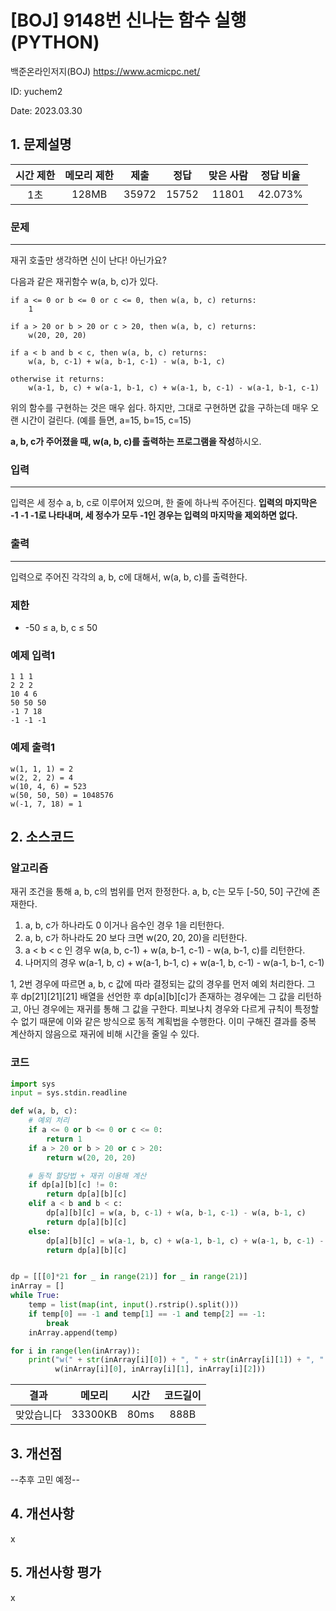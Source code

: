 # [BOJ] 9148번 신나는 함수 실행 (PYTHON)
백준온라인저지(BOJ) https://www.acmicpc.net/

ID: yuchem2

Date: 2023.03.30

## 1. 문제설명
| 시간 제한 | 메모리 제한 | 제출  | 정답 | 맞은 사람 | 정답 비율 |
| :---: | :---: | :---: | :---: | :---: | :---: |
|  1초  |  128MB  | 35972 | 15752 | 11801 | 42.073%  |

### 문제
---
재귀 호출만 생각하면 신이 난다! 아닌가요?

다음과 같은 재귀함수 w(a, b, c)가 있다.
```
if a <= 0 or b <= 0 or c <= 0, then w(a, b, c) returns:
    1

if a > 20 or b > 20 or c > 20, then w(a, b, c) returns:
    w(20, 20, 20)

if a < b and b < c, then w(a, b, c) returns:
    w(a, b, c-1) + w(a, b-1, c-1) - w(a, b-1, c)

otherwise it returns:
    w(a-1, b, c) + w(a-1, b-1, c) + w(a-1, b, c-1) - w(a-1, b-1, c-1)
```
위의 함수를 구현하는 것은 매우 쉽다. 하지만, 그대로 구현하면 값을 구하는데 매우 오랜 시간이 걸린다. (예를 들면, a=15, b=15, c=15)

**a, b, c가 주어졌을 때, w(a, b, c)를 출력하는 프로그램을 작성**하시오.

### 입력
---
입력은 세 정수 a, b, c로 이루어져 있으며, 한 줄에 하나씩 주어진다. **입력의 마지막은 -1 -1 -1로 나타내며, 세 정수가 모두 -1인 경우는 입력의 마지막을 제외하면 없다.**

### 출력
---
입력으로 주어진 각각의 a, b, c에 대해서, w(a, b, c)를 출력한다.

### 제한
+ -50 ≤ a, b, c ≤ 50

### 예제 입력1
```
1 1 1
2 2 2
10 4 6
50 50 50
-1 7 18
-1 -1 -1
```
### 예제 출력1
```
w(1, 1, 1) = 2
w(2, 2, 2) = 4
w(10, 4, 6) = 523
w(50, 50, 50) = 1048576
w(-1, 7, 18) = 1
```

## 2. 소스코드

### 알고리즘
재귀 조건을 통해 a, b, c의 범위를 먼저 한정한다. a, b, c는 모두 [-50, 50] 구간에 존재한다.

1. a, b, c가 하나라도 0 이거나 음수인 경우 1을 리턴한다.
2. a, b, c가 하나라도 20 보다 크면 w(20, 20, 20)을 리턴한다.
3. a < b < c 인 경우 w(a, b, c-1) + w(a, b-1, c-1) - w(a, b-1, c)를 리턴한다.
4. 나머지의 경우 w(a-1, b, c) + w(a-1, b-1, c) + w(a-1, b, c-1) - w(a-1, b-1, c-1)

1, 2번 경우에 따르면 a, b, c 값에 따라 결정되는 값의 경우를 먼저 예외 처리한다. 
그 후 dp[21][21][21] 배열을 선언한 후 dp[a][b][c]가 존재하는 경우에는 그 값을 리턴하고, 아닌 경우에는 재귀를 통해 그 값을 구한다. 
피보나치 경우와 다르게 규칙이 특정할 수 없기 때문에 이와 같은 방식으로 동적 계획법을 수행한다. 이미 구해진 결과를 중복 계산하지 않음으로 재귀에 비해 시간을 줄일 수 있다. 

### 코드
```Python
import sys
input = sys.stdin.readline

def w(a, b, c):
    # 예외 처리
    if a <= 0 or b <= 0 or c <= 0:
        return 1
    if a > 20 or b > 20 or c > 20:
        return w(20, 20, 20)

    # 동적 할당법 + 재귀 이용해 계산
    if dp[a][b][c] != 0:
        return dp[a][b][c]
    elif a < b and b < c:
        dp[a][b][c] = w(a, b, c-1) + w(a, b-1, c-1) - w(a, b-1, c)
        return dp[a][b][c]
    else:
        dp[a][b][c] = w(a-1, b, c) + w(a-1, b-1, c) + w(a-1, b, c-1) - w(a-1, b-1, c-1)
        return dp[a][b][c]


dp = [[[0]*21 for _ in range(21)] for _ in range(21)]
inArray = []
while True:
    temp = list(map(int, input().rstrip().split()))
    if temp[0] == -1 and temp[1] == -1 and temp[2] == -1:
        break
    inArray.append(temp)

for i in range(len(inArray)):
    print("w(" + str(inArray[i][0]) + ", " + str(inArray[i][1]) + ", " + str(inArray[i][2]) + ") =",
          w(inArray[i][0], inArray[i][1], inArray[i][2]))
```
| 결과 | 메모리 | 시간 | 코드길이 |
|:---:|:-----: | :---: | :----: |
| 맞았습니다 | 33300KB | 80ms | 888B |


## 3. 개선점
--추후 고민 예정-- 
## 4. 개선사항
x
## 5. 개선사항 평가
x
